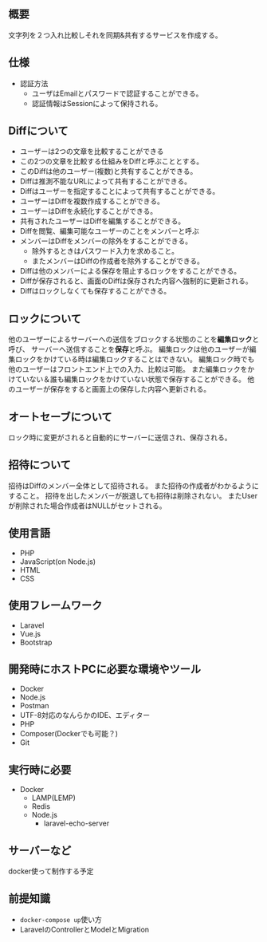 
## 概要
文字列を２つ入れ比較しそれを同期&共有するサービスを作成する。

## 仕様


- 認証方法
  - ユーザはEmailとパスワードで認証することができる。
  - 認証情報はSessionによって保持される。

## Diffについて
  - ユーザーは2つの文章を比較することができる
  - この2つの文章を比較する仕組みをDiffと呼ぶこととする。
  - このDiffは他のユーザー(複数)と共有することができる。
  - Diffは推測不能なURLによって共有することができる。
  - Diffはユーザーを指定することによって共有することができる。
  - ユーザーはDiffを複数作成することができる。
  - ユーザーはDiffを永続化することができる。
  - 共有されたユーザーはDiffを編集することができる。
  - Diffを閲覧、編集可能なユーザーのことをメンバーと呼ぶ
  - メンバーはDiffをメンバーの除外をすることができる。
    - 除外するときはパスワード入力を求めること。
    - またメンバーはDiffの作成者を除外することができる。
  - Diffは他のメンバーによる保存を阻止するロックをすることができる。
  - Diffが保存されると、画面のDiffは保存された内容へ強制的に更新される。
  - Diffはロックしなくても保存することができる。 


## ロックについて
他のユーザーによるサーバーへの送信をブロックする状態のことを**編集ロック**と呼び、
サーバーへ送信することを**保存**と呼ぶ。
編集ロックは他のユーザーが編集ロックをかけている時は編集ロックすることはできない。
編集ロック時でも他のユーザーはフロントエンド上での入力、比較は可能。
また編集ロックをかけていない＆誰も編集ロックをかけていない状態で保存することができる。
他のユーザーが保存をすると画面上の保存した内容へ更新される。

## オートセーブについて
ロック時に変更がされると自動的にサーバーに送信され、保存される。
   
## 招待について
招待はDiffのメンバー全体として招待される。
また招待の作成者がわかるようにすること。
招待を出したメンバーが脱退しても招待は削除されない。
またUserが削除された場合作成者はNULLがセットされる。

## 使用言語
- PHP
- JavaScript(on Node.js)
- HTML
- CSS

## 使用フレームワーク
- Laravel
- Vue.js
- Bootstrap


## 開発時にホストPCに必要な環境やツール
- Docker
- Node.js
- Postman
- UTF-8対応のなんらかのIDE、エディター
- PHP
- Composer(Dockerでも可能？)
- Git

## 実行時に必要
- Docker
  - LAMP(LEMP)
  - Redis
  - Node.js
    - laravel-echo-server




## サーバーなど
docker使って制作する予定

## 前提知識
- `docker-compose up`使い方
- LaravelのControllerとModelとMigration




